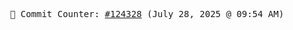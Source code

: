<p align="center">
    <samp>
        📮 Commit Counter: <a href="https://github.com/Javascript-void0/Javascript-void0/commits/main">#124328</a> (July 28, 2025 @ 09:54 AM)
    </samp>
</p>